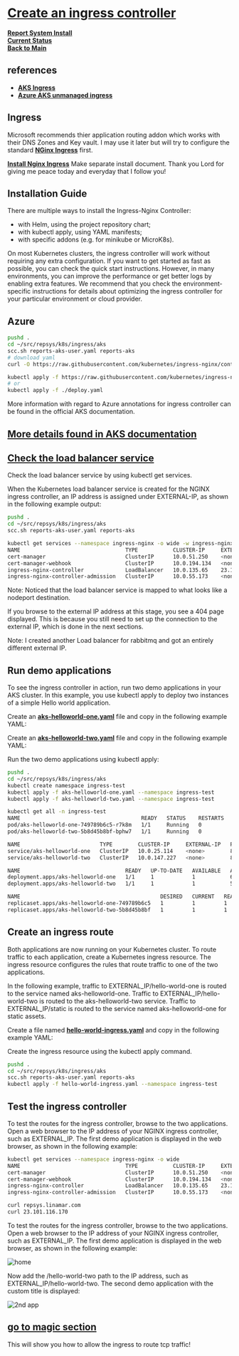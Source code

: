 # **[Create an ingress controller](https://kubernetes.github.io/ingress-nginx/deploy/#azure)**

**[Report System Install](./report-system-install.md)**\
**[Current Status](../development/status/weekly/current_status.md)**\
**[Back to Main](../README.md)**

## references

- **[AKS Ingress](../research/a_l/azure/aks/ingress_controllers.md)**
- **[Azure AKS unmanaged ingress](https://learn.microsoft.com/en-us/azure/aks/ingress-basic?tabs=azure-cli#create-an-ingress-controller)**

## Ingress

Microsoft recommends thier application routing addon which works with their DNS Zones and Key vault.  I may use it later but will try to configure the standard **[NGinx Ingress](https://kubernetes.github.io/ingress-nginx/)** first.

**[Install Nginx Ingress](https://kubernetes.github.io/ingress-nginx/deploy/#azure)**
Make separate install document.  Thank you Lord for giving me peace today and everyday that I follow you!

## Installation Guide

There are multiple ways to install the Ingress-Nginx Controller:

- with Helm, using the project repository chart;
- with kubectl apply, using YAML manifests;
- with specific addons (e.g. for minikube or MicroK8s).

On most Kubernetes clusters, the ingress controller will work without requiring any extra configuration. If you want to get started as fast as possible, you can check the quick start instructions. However, in many environments, you can improve the performance or get better logs by enabling extra features. We recommend that you check the environment-specific instructions for details about optimizing the ingress controller for your particular environment or cloud provider.

## Azure

```bash
pushd .
cd ~/src/repsys/k8s/ingress/aks
scc.sh reports-aks-user.yaml reports-aks
# download yaml
curl -O https://raw.githubusercontent.com/kubernetes/ingress-nginx/controller-v1.11.2/deploy/static/provider/cloud/deploy.yaml

kubectl apply -f https://raw.githubusercontent.com/kubernetes/ingress-nginx/controller-v1.11.2/deploy/static/provider/cloud/deploy.yaml
# or
kubectl apply -f ./deploy.yaml

```

More information with regard to Azure annotations for ingress controller can be found in the official AKS documentation.

## **[More details found in AKS documentation](https://learn.microsoft.com/en-us/azure/aks/ingress-basic?tabs=azure-cli#create-an-ingress-controller)**

## **[Check the load balancer service](https://learn.microsoft.com/en-us/azure/aks/ingress-basic?tabs=azure-cli#check-the-load-balancer-service)**

Check the load balancer service by using kubectl get services.

When the Kubernetes load balancer service is created for the NGINX ingress controller, an IP address is assigned under EXTERNAL-IP, as shown in the following example output:

```bash
pushd .
cd ~/src/repsys/k8s/ingress/aks
scc.sh reports-aks-user.yaml reports-aks

kubectl get services --namespace ingress-nginx -o wide -w ingress-nginx-controller
NAME                                 TYPE           CLUSTER-IP     EXTERNAL-IP      PORT(S)                      AGE    SELECTOR
cert-manager                         ClusterIP      10.0.51.250    <none>           9402/TCP                     533d   app.kubernetes.io/component=controller,app.kubernetes.io/instance=cert-manager,app.kubernetes.io/name=cert-manager
cert-manager-webhook                 ClusterIP      10.0.194.134   <none>           443/TCP                      533d   app.kubernetes.io/component=webhook,app.kubernetes.io/instance=cert-manager,app.kubernetes.io/name=webhook
ingress-nginx-controller             LoadBalancer   10.0.135.65    23.101.116.170   80:31260/TCP,443:30197/TCP   548d   app.kubernetes.io/component=controller,app.kubernetes.io/instance=ingress-nginx,app.kubernetes.io/name=ingress-nginx
ingress-nginx-controller-admission   ClusterIP      10.0.55.173    <none>           443/TCP                      548d   app.kubernetes.io/component=controller,app.kubernetes.io/instance=ingress-nginx,app.kubernetes.io/name=ingress-nginx
```

Note: Noticed that the load balancer service is mapped to what looks like a nodeport destination.

If you browse to the external IP address at this stage, you see a 404 page displayed. This is because you still need to set up the connection to the external IP, which is done in the next sections.

Note: I created another Load balancer for rabbitmq and got an entirely different external IP.

## Run demo applications

To see the ingress controller in action, run two demo applications in your AKS cluster. In this example, you use kubectl apply to deploy two instances of a simple Hello world application.

Create an **[aks-helloworld-one.yaml](./ingress/aks/aks-helloworld-one.yaml)** file and copy in the following example YAML:

Create an **[aks-helloworld-two.yaml](./ingress/aks/aks-helloworld-two.yaml)** file and copy in the following example YAML:

Run the two demo applications using kubectl apply:

```bash
pushd .
cd ~/src/repsys/k8s/ingress/aks
kubectl create namespace ingress-test
kubectl apply -f aks-helloworld-one.yaml --namespace ingress-test
kubectl apply -f aks-helloworld-two.yaml --namespace ingress-test

kubectl get all -n ingress-test 
NAME                                      READY   STATUS    RESTARTS   AGE
pod/aks-helloworld-one-749789b6c5-r7k8m   1/1     Running   0          60s
pod/aks-helloworld-two-5b8d45b8bf-bphw7   1/1     Running   0          51s

NAME                         TYPE        CLUSTER-IP     EXTERNAL-IP   PORT(S)   AGE
service/aks-helloworld-one   ClusterIP   10.0.25.114    <none>        80/TCP    61s
service/aks-helloworld-two   ClusterIP   10.0.147.227   <none>        80/TCP    52s

NAME                                 READY   UP-TO-DATE   AVAILABLE   AGE
deployment.apps/aks-helloworld-one   1/1     1            1           61s
deployment.apps/aks-helloworld-two   1/1     1            1           52s

NAME                                            DESIRED   CURRENT   READY   AGE
replicaset.apps/aks-helloworld-one-749789b6c5   1         1         1       61s
replicaset.apps/aks-helloworld-two-5b8d45b8bf   1         1         1       52s
```

## Create an ingress route

Both applications are now running on your Kubernetes cluster. To route traffic to each application, create a Kubernetes ingress resource. The ingress resource configures the rules that route traffic to one of the two applications.

In the following example, traffic to EXTERNAL_IP/hello-world-one is routed to the service named aks-helloworld-one. Traffic to EXTERNAL_IP/hello-world-two is routed to the aks-helloworld-two service. Traffic to EXTERNAL_IP/static is routed to the service named aks-helloworld-one for static assets.

Create a file named **[hello-world-ingress.yaml](./ingress/aks/hello-world-ingress.yaml)** and copy in the following example YAML:

Create the ingress resource using the kubectl apply command.

```bash
pushd .
cd ~/src/repsys/k8s/ingress/aks
scc.sh reports-aks-user.yaml reports-aks
kubectl apply -f hello-world-ingress.yaml --namespace ingress-test
```

## Test the ingress controller

To test the routes for the ingress controller, browse to the two applications. Open a web browser to the IP address of your NGINX ingress controller, such as EXTERNAL_IP. The first demo application is displayed in the web browser, as shown in the following example:

```bash
kubectl get services --namespace ingress-nginx -o wide            
NAME                                 TYPE           CLUSTER-IP     EXTERNAL-IP      PORT(S)                      AGE    SELECTOR
cert-manager                         ClusterIP      10.0.51.250    <none>           9402/TCP                     533d   app.kubernetes.io/component=controller,app.kubernetes.io/instance=cert-manager,app.kubernetes.io/name=cert-manager
cert-manager-webhook                 ClusterIP      10.0.194.134   <none>           443/TCP                      533d   app.kubernetes.io/component=webhook,app.kubernetes.io/instance=cert-manager,app.kubernetes.io/name=webhook
ingress-nginx-controller             LoadBalancer   10.0.135.65    23.101.116.170   80:31260/TCP,443:30197/TCP   548d   app.kubernetes.io/component=controller,app.kubernetes.io/instance=ingress-nginx,app.kubernetes.io/name=ingress-nginx
ingress-nginx-controller-admission   ClusterIP      10.0.55.173    <none>           443/TCP                      548d   app.kubernetes.io/component=controller,app.kubernetes.io/instance=ingress-nginx,app.kubernetes.io/name=ingress-nginx

curl repsys.linamar.com
curl 23.101.116.170 

```

To test the routes for the ingress controller, browse to the two applications. Open a web browser to the IP address of your NGINX ingress controller, such as EXTERNAL_IP. The first demo application is displayed in the web browser, as shown in the following example:

![home](https://learn.microsoft.com/en-us/previous-versions/azure/aks/media/ingress-basic/app-one.png)

Now add the /hello-world-two path to the IP address, such as EXTERNAL_IP/hello-world-two. The second demo application with the custom title is displayed:

![2nd app](https://learn.microsoft.com/en-us/previous-versions/azure/aks/media/ingress-basic/app-two.png)

## **[go to magic section](https://www.enabler.no/en/blog/mosquitto-mqtt-broker-in-kubernetes)**

This will show you how to allow the ingress to route tcp traffic!
